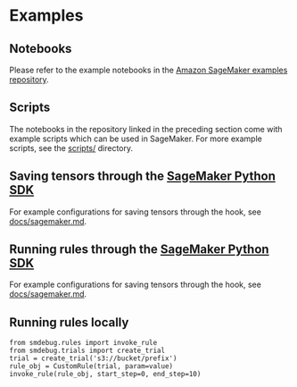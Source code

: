 # Examples
## Notebooks
Please refer to the example notebooks in the [Amazon SageMaker examples repository](https://github.com/awslabs/amazon-sagemaker-examples/tree/master/sagemaker-debugger).

## Scripts
The notebooks in the repository linked in the preceding section come with example scripts which can be used in SageMaker. For more example scripts, see the [scripts/](scripts/) directory.

## Saving tensors through the [SageMaker Python SDK](https://github.com/aws/sagemaker-python-sdk)
For example configurations for saving tensors through the hook, see [docs/sagemaker.md](../docs/sagemaker.md).

## Running rules through the [SageMaker Python SDK](https://github.com/aws/sagemaker-python-sdk)
For example configurations for saving tensors through the hook, see [docs/sagemaker.md](../docs/sagemaker.md).

## Running rules locally

```
from smdebug.rules import invoke_rule
from smdebug.trials import create_trial
trial = create_trial('s3://bucket/prefix')
rule_obj = CustomRule(trial, param=value)
invoke_rule(rule_obj, start_step=0, end_step=10)
```
